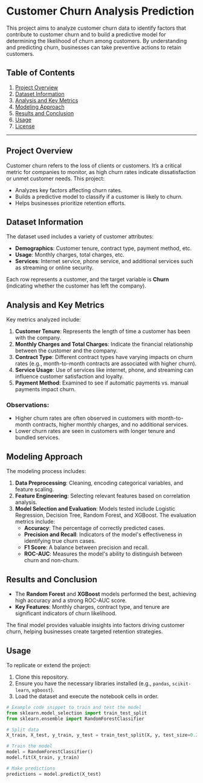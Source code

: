 # Customer Churn Analysis Prediction

This project aims to analyze customer churn data to identify factors that contribute to customer churn and to build a predictive model for determining the likelihood of churn among customers. By understanding and predicting churn, businesses can take preventive actions to retain customers.

## Table of Contents
1. [Project Overview](#project-overview)
2. [Dataset Information](#dataset-information)
3. [Analysis and Key Metrics](#analysis-and-key-metrics)
4. [Modeling Approach](#modeling-approach)
5. [Results and Conclusion](#results-and-conclusion)
6. [Usage](#usage)
7. [License](#license)

---

## Project Overview

Customer churn refers to the loss of clients or customers. It’s a critical metric for companies to monitor, as high churn rates indicate dissatisfaction or unmet customer needs. This project:
- Analyzes key factors affecting churn rates.
- Builds a predictive model to classify if a customer is likely to churn.
- Helps businesses prioritize retention efforts.

## Dataset Information

The dataset used includes a variety of customer attributes:
- **Demographics**: Customer tenure, contract type, payment method, etc.
- **Usage**: Monthly charges, total charges, etc.
- **Services**: Internet service, phone service, and additional services such as streaming or online security.

Each row represents a customer, and the target variable is **Churn** (indicating whether the customer has left the company).

## Analysis and Key Metrics

Key metrics analyzed include:

1. **Customer Tenure**: Represents the length of time a customer has been with the company.
2. **Monthly Charges and Total Charges**: Indicate the financial relationship between the customer and the company.
3. **Contract Type**: Different contract types have varying impacts on churn rates (e.g., month-to-month contracts are associated with higher churn).
4. **Service Usage**: Use of services like internet, phone, and streaming can influence customer satisfaction and loyalty.
5. **Payment Method**: Examined to see if automatic payments vs. manual payments impact churn.

### Observations:
- Higher churn rates are often observed in customers with month-to-month contracts, higher monthly charges, and no additional services.
- Lower churn rates are seen in customers with longer tenure and bundled services.

## Modeling Approach

The modeling process includes:

1. **Data Preprocessing**: Cleaning, encoding categorical variables, and feature scaling.
2. **Feature Engineering**: Selecting relevant features based on correlation analysis.
3. **Model Selection and Evaluation**: Models tested include Logistic Regression, Decision Tree, Random Forest, and XGBoost. The evaluation metrics include:
   - **Accuracy**: The percentage of correctly predicted cases.
   - **Precision and Recall**: Indicators of the model's effectiveness in identifying true churn cases.
   - **F1 Score**: A balance between precision and recall.
   - **ROC-AUC**: Measures the model's ability to distinguish between churn and non-churn.

## Results and Conclusion

- The **Random Forest** and **XGBoost** models performed the best, achieving high accuracy and a strong ROC-AUC score.
- **Key Features**: Monthly charges, contract type, and tenure are significant indicators of churn likelihood.
  
The final model provides valuable insights into factors driving customer churn, helping businesses create targeted retention strategies.

## Usage

To replicate or extend the project:

1. Clone this repository.
2. Ensure you have the necessary libraries installed (e.g., `pandas`, `scikit-learn`, `xgboost`).
3. Load the dataset and execute the notebook cells in order.

```python
# Example code snippet to train and test the model
from sklearn.model_selection import train_test_split
from sklearn.ensemble import RandomForestClassifier

# Split data
X_train, X_test, y_train, y_test = train_test_split(X, y, test_size=0.2, random_state=42)

# Train the model
model = RandomForestClassifier()
model.fit(X_train, y_train)

# Make predictions
predictions = model.predict(X_test)
